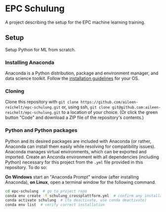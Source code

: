 # EPC Schulung
A project describing the setup for the EPC machine learning training.

## Setup

Setup Python for ML from scratch.

### Installing Anaconda
Anaconda is a Python distribution, package and environment manager, and data science toolkit. Follow the [installation guidelines](https://conda.io/projects/conda/en/latest/user-guide/install/index.html#regular-installation) for your OS.

### Cloning
Clone this repository with `git clone https://github.com/aileen-reichelt/epc-schulung.git` or, using ssh, `git clone git@github.com:aileen-reichelt/epc-schulung.git` to a location of your choice. (Or click the green button "Code" and download a ZIP file of the repository's contents.) 

### Python and Python packages
Python and its desired packages are included with Anaconda (or rather, Anaconda can install them easily while resolving for compatibility issues). Anaconda manages virtual environments, which can be exported and imported. Create an Anconda environment with all dependencies (including Python) necessary for this project from the `.yml` file provided in this repository. To do so:

**On Windows** start an "Anaconda Prompt" window (after installing Anaconda), **on Linux**, open a terminal window for the following command.

```bash
cd epc-schulung  # go to project repo
conda env create -f schulung_crossplattform.yml  # confirm any installation prompts
conda activate schulung  # (to deactivate, use conda deactivate)
conda env list  # verify correct installation
```
